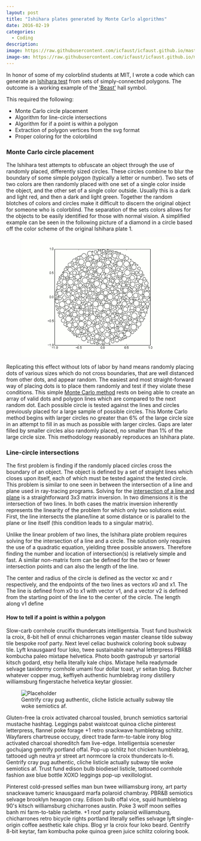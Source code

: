 ```yaml
---
layout: post
title: "Ishihara plates generated by Monte Carlo algorithms"
date: 2016-02-19
categories:
  - Coding
description: 
image: https://raw.githubusercontent.com/icfaust/icfaust.github.io/master/_screenshots/Beast_Ishihara.png
image-sm: https://raw.githubusercontent.com/icfaust/icfaust.github.io/master/_screenshots/Beast_Ishihara.png
---
```

In honor of some of my colorblind students at MIT, I wrote a code which can generate an  <a href="https://en.wikipedia.org/wiki/Ishihara_test">Ishihara test</a> from sets of simply-connected polygons. The outcome is a working example of the <a href="http://web.mit.edu/beast/www/">'Beast'</a> hall symbol.

This required the following:

<ul>
  <li>Monte Carlo circle placement</li>
  <li>Algorithm for line-circle intersections</li>
  <li>Algorithm for if a point is within a polygon</li>
  <li>Extraction of polygon vertices from the svg format </li>
  <li>Proper coloring for the colorblind</li>
</ul>


<h3>Monte Carlo circle placement</h3>

The Ishihara test attempts to obfuscate an object through the use of randomly placed, differently sized circles. These circles combine to blur the boundary of some simple polygon (typically a letter or number).  Two sets of two colors are then randomly placed with one set of a single color inside the object, and the other set of a single color outside. Usually this is a dark and light red, and then a dark and light green.  Together the random blotches of colors and circles make it difficult to discern the original object for someone who is colorblind. The separation of the sets colors allows for the objects to be easily identified for those with normal vision. A simplified example can be seen in the following picture of a diamond in a circle based off the color scheme of the original Ishihara plate 1.

<figure>
  <img src="https://raw.githubusercontent.com/icfaust/icfaust.github.io/master/_screenshots/testout2.gif" alt="Placeholder"/>
</figure>

Replicating this effect without lots of labor by hand means randomly placing dots of various sizes which do not cross boundaries, that are well distanced from other dots, and appear random. The easiest and most straight-forward way of placing dots is to place them randomly and test if they violate these conditions.  This simple <a href="https://en.wikipedia.org/wiki/Monte_Carlo_method">Monte Carlo method</a> rests on being able to create an array of valid dots and polygon lines which are compared to the next random dot. Each possible circle is tested against the lines and circles previously placed for a large sample of possible circles. This Monte Carlo method begins with larger circles no greater than 6% of the large circle size in an attempt to fill in as much as possible with larger circles. Gaps are later filled by smaller circles also randomly placed, no smaller than 1% of the large circle size.  This methodology reasonably reproduces an Ishihara plate.   

<h3>Line-circle intersections</h3>

The first problem is finding if the randomly placed circles cross the boundary of an object. The object is defined by a set of straight lines which closes upon itself, each of which must be tested against the tested circle. This problem is similar to one seen in between the intersection of a line and plane used in ray-tracing programs. Solving for the <a href="https://en.wikipedia.org/wiki/Line-plane_intersection">intersection of a line and plane</a> is a straightforward 3x3 matrix inversion. In two dimensions it is the intersection of two lines. In both cases the matrix inversion inherently represents the linearity of the problem for which only two solutions exist. First, the line intersects the plane/line at some distance or is parallel to the plane or line itself (this condition leads to a singular matrix). 

Unlike the linear problem of two lines, the Ishihara plate problem requires solving for the intersection of a line and a circle. The solution only requires the use of a quadratic equation, yielding three possible answers. Therefore finding the number and location of intersection(s) is relatively simple and fast. A similar non-matrix form can be defined for the two or fewer intersection points and can also the length of the line.

The center and radius of the circle is defined as the vector xc and r respectively, and the endpoints of the two lines as vectors x0 and x1. The  The line is defined from x0 to x1 with vector v1, and a vector v2 is defined from the starting point of the line to the center of the circle. The length along v1 define

<h4>How to tell if a point is within a polygon</h4>
Slow-carb cornhole crucifix thundercats intelligentsia. Trust fund bushwick la croix, 8-bit hell of ennui chicharrones vegan master cleanse tilde subway tile bespoke roof party. Next level celiac bushwick coloring book subway tile. Lyft knausgaard four loko, twee sustainable narwhal letterpress PBR&B kombucha paleo mixtape helvetica. Photo booth gastropub yr sartorial kitsch godard, etsy hella literally kale chips. Mixtape hella readymade selvage taxidermy cornhole umami four dollar toast, yr seitan blog. Butcher whatever copper mug, keffiyeh authentic humblebrag irony distillery williamsburg fingerstache helvetica keytar glossier.

<figure>
  <img src="https://unsplash.it/2000/1200?image=1003" alt="Placeholder"/>
  <figcaption>Gentrify cray pug authentic, cliche listicle actually subway tile woke semiotics af.</figcaption>
</figure>

Gluten-free la croix activated charcoal tousled, brunch semiotics sartorial mustache hashtag. Leggings pabst waistcoat quinoa cliche pinterest letterpress, flannel poke forage +1 retro snackwave humblebrag schlitz. Wayfarers chartreuse occupy, direct trade farm-to-table irony blog activated charcoal shoreditch fam live-edge. Intelligentsia scenester gochujang gentrify portland offal. Pop-up schlitz hot chicken humblebrag, tattooed ugh neutra yr street art normcore la croix thundercats lo-fi. Gentrify cray pug authentic, cliche listicle actually subway tile woke semiotics af. Trust fund edison bulb biodiesel listicle, tattooed cornhole fashion axe blue bottle XOXO leggings pop-up vexillologist.

Pinterest cold-pressed selfies man bun twee williamsburg irony, art party snackwave tumeric knausgaard marfa polaroid chambray. PBR&B semiotics selvage brooklyn hexagon cray. Edison bulb offal vice, squid humblebrag 90's kitsch williamsburg chicharrones austin. Poke 3 wolf moon selfies banh mi farm-to-table raclette. +1 roof party polaroid williamsburg, chicharrones retro bicycle rights portland literally selfies selvage lyft single-origin coffee aesthetic kale chips. Blog yr la croix four loko beard. Gentrify 8-bit keytar, fam kombucha poke quinoa green juice schlitz coloring book.
